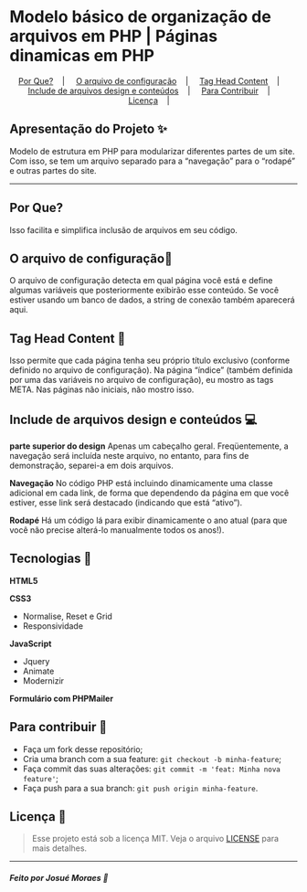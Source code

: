 # 

<h1>Modelo básico de organização de arquivos em PHP | Páginas dinamicas em PHP </h1>


<p align="center">
  <a href="#por que?">Por Que?</a>&nbsp;&nbsp;&nbsp; | &nbsp;&nbsp;&nbsp;
  <a href="#design-memo">O arquivo de configuração</a>&nbsp;&nbsp;&nbsp; | &nbsp;&nbsp;&nbsp;
  <a href="#sobre-memo">Tag Head Content</a>&nbsp;&nbsp;&nbsp; | &nbsp;&nbsp;&nbsp;
  <a href="#tecnologias-rocket">Include de arquivos design e conteúdos</a>&nbsp;&nbsp;&nbsp; | &nbsp;&nbsp;&nbsp;
  <a href="#para-contribuir-">Para Contribuir</a>&nbsp;&nbsp;&nbsp; | &nbsp;&nbsp;&nbsp;
  <a href="#licença-scroll">Licença</a>&nbsp;&nbsp;&nbsp; | &nbsp;&nbsp;&nbsp;
</p>


## Apresentação do Projeto :sparkles:

Modelo de estrutura em PHP para modularizar diferentes partes de um site. Com isso, se tem um arquivo separado para a “navegação” para o “rodapé” e outras partes do site. 

---
## Por Que?

Isso facilita e simplifica inclusão de arquivos em seu código.

## O arquivo de configuração:memo:

O arquivo de configuração detecta em qual página você está e define algumas variáveis que posteriormente exibirão esse conteúdo. Se você estiver usando um banco de dados, a string de conexão também aparecerá aqui.

## Tag Head Content :memo:

Isso permite que cada página tenha seu próprio título exclusivo (conforme definido no arquivo de configuração).
Na página “índice” (também definida por uma das variáveis no arquivo de configuração), eu mostro as tags META. Nas páginas não iniciais, não mostro isso.

## Include de arquivos design e conteúdos :computer:

**parte superior do design**
Apenas um cabeçalho geral. Freqüentemente, a navegação será incluída neste arquivo, no entanto, para fins de demonstração, separei-a em dois arquivos.

**Navegação**
No código PHP está incluindo dinamicamente uma classe adicional em cada link, de forma que dependendo da página em que você estiver, esse link será destacado (indicando que está “ativo”).

**Rodapé**
Há um código lá para exibir dinamicamente o ano atual (para que você não precise alterá-lo manualmente todos os anos!).



## Tecnologias :rocket:

**HTML5** 

**CSS3**
- Normalise, Reset e Grid
- Responsividade

**JavaScript**
- Jquery
- Animate
- Modernizir

**Formulário com PHPMailer**


## Para contribuir 🤔

- Faça um fork desse repositório;
- Cria uma branch com a sua feature: `git checkout -b minha-feature`;
- Faça commit das suas alterações: `git commit -m 'feat: Minha nova feature'`;
- Faça push para a sua branch: `git push origin minha-feature`.

## Licença :scroll:

> Esse projeto está sob a licença MIT. Veja o arquivo [LICENSE](LICENSE) para mais detalhes.

---

##### Feito por Josué Moraes :wave:



